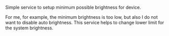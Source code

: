 Simple service to setup minimum possible brightness for device.

For me, for example, the minimum brightness is too low, but also I do not
want to disable auto brightness.
This service helps to change lower limit for the system brightness.
